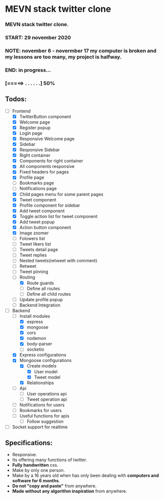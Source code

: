 # MEVN stack twitter clone
### MEVN stack twitter clone.
### START: 29 november 2020
### NOTE: november 6 - novermber 17 my computer is broken and my lessons are too many, my project is halfway. 
### END: in progress...
### [=====> . . . . . .] 50%
## Todos:
- [ ] Frontend
    - [x] TwitterButton component
    - [x] Welcome page
    - [x] Register popup
    - [x] Login page
    - [x] Responsive Welcome page
    - [x] Sidebar
    - [x] Responsive Sidebar
    - [x] Right container
    - [x] Components for right container
    - [x] All components responsive
    - [x] Fixed headers for pages
    - [x] Profile page
    - [ ] Bookmarks page
    - [ ] Notifications page
    - [x] Child pages menu for some parent pages
    - [x] Tweet component
    - [x] Profile component for sidebar
    - [x] Add tweet component
    - [x] Toggle action list for tweet component  
    - [x] Add tweet popup
    - [x] Action button component
    - [x] Image zoomer
    - [ ] Folowers list
    - [ ] Tweet likers list
    - [ ] Tweets detail page
    - [ ] Tweet replies
    - [ ] Nested tweets(retweet with comment)  
    - [ ] Retweet  
    - [ ] Tweet pinning  
    - [ ] Routing
        - [x] Route guards
        - [ ] Define all routes
        - [ ] Define all child routes
    - [ ] Update profile popup  
    - [ ] Backend Integration
- [ ] Backend
    - [ ] Install modules
      - [x] express
      - [x] mongoose
      - [x] cors
      - [x] nodemon
      - [x] body-parser
      - [ ] socketio
    - [x] Express configurations
    - [x] Mongoose configurations 
        - [x] Create models
            - [x] User model
            - [x] Tweet model
        - [x] Relationships
    - [ ] Api
        - [ ] User operations api
        - [ ] Tweet operation api
    - [ ] Notifications for users
    - [ ] Bookmarks for users
    - [ ] Useful functions for apis
        - [ ] Follow suggestion
- [ ] Socket support for realtime 

## Specifications:
* Responsive.
* Its offering many functions of twitter.
* **Fully handwritten** css.
* Make by only one person.
* Make by a 16 years old when has only been dealing with **computers and software for 6 months**.
* **Do not "copy and paste"** from anywhere.
* **Made without any algorithm inspiration** from anywhere.
